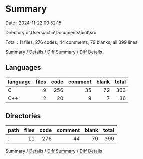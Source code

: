# Summary

Date : 2024-11-22 00:52:15

Directory c:\\Users\\actio\\Documents\\biot\\src

Total : 11 files,  276 codes, 44 comments, 79 blanks, all 399 lines

Summary / [Details](details.md) / [Diff Summary](diff.md) / [Diff Details](diff-details.md)

## Languages
| language | files | code | comment | blank | total |
| :--- | ---: | ---: | ---: | ---: | ---: |
| C | 9 | 256 | 35 | 72 | 363 |
| C++ | 2 | 20 | 9 | 7 | 36 |

## Directories
| path | files | code | comment | blank | total |
| :--- | ---: | ---: | ---: | ---: | ---: |
| . | 11 | 276 | 44 | 79 | 399 |

Summary / [Details](details.md) / [Diff Summary](diff.md) / [Diff Details](diff-details.md)